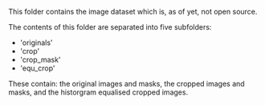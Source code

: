 This folder contains the image dataset which is, as of yet, not open source.

The contents of this folder are separated into five subfolders:
- 'originals'
- 'crop'
- 'crop_mask'
- 'equ_crop'

These contain: the original images and masks, the cropped images and masks, and the historgram equalised cropped images.
